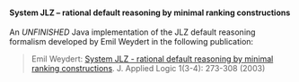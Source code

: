 #### System JLZ – rational default reasoning by minimal ranking constructions

An _UNFINISHED_ Java implementation of the JLZ default reasoning formalism developed by Emil Weydert in the following publication:

> Emil Weydert: [System JLZ - rational default reasoning by minimal ranking constructions](http://www.sciencedirect.com/science/article/pii/S1570868303000168). J. Applied Logic 1(3-4): 273-308 (2003)
